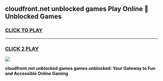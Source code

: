 
## cloudfront.net unblocked games Play Online 👋 Unblocked Games
<h3>
<a href="https://premium.freeplayer.one?title=cloudfront.net_unblocked_games&ref=19F">CLICK TO PLAY</a></h3>
<hr>

<h3>
<a href="https://premium.freeplayer.one?title=cloudfront.net_unblocked_games&ref=19F">CLICK 2 PLAY</a>
  
</h3>

<a href="https://premium.freeplayer.one?title=cloudfront.net_unblocked_games&ref=19F"><img src="https://clearcache.store/games.png"></a>


**cloudfront.net unblocked games games unblocked: Your Gateway to Fun and Accessible Online Gaming**
